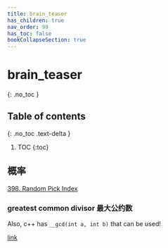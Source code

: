 ```yaml
---
title: brain_teaser
has_children: true
nav_order: 99
has_toc: false
bookCollapseSection: true
---
```

#  brain_teaser
{: .no_toc }

## Table of contents
{: .no_toc .text-delta }

1. TOC
{:toc}

## 概率
[398. Random Pick Index](/docs/398)

### greatest common divisor 最大公约数
Also, c++ has `__gcd(int a, int b)` that can be used!

[link](/docs/914)

